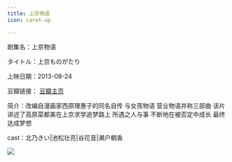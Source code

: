 ```yaml
---
title: 上京物语
icon: caret-up

---
```


剧集名：上京物语

タイトル：上京ものがたり

上映日期：2013-08-24

豆瓣链接： [豆瓣主页](https://movie.douban.com/subject/22859474/)

简介：改编自漫画家西原理惠子的同名自传 与女孩物语 营业物语并称三部曲 该片讲述了高原菜都美在上京求学追梦路上 所遇之人与事 不断地在被否定中成长 最终达成梦想

cast：北乃きい|池松壮亮|谷花音|濑户朝香

![](https://listpic.tsgsanjiao.com/movie/2013/2013sjwy.jpg)